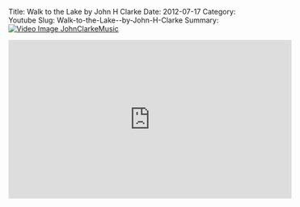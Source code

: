 Title: Walk to the Lake  by John H Clarke
Date: 2012-07-17
Category: Youtube
Slug: Walk-to-the-Lake--by-John-H-Clarke
Summary: <a href="/Walk-to-the-Lake--by-John-H-Clarke.html"><img src="https://i.ytimg.com/vi/k5uC6qGvIOQ/hqdefault.jpg" alt="Video Image JohnClarkeMusic"></a>

<iframe width="560" height="315" src="https://www.youtube.com/embed/k5uC6qGvIOQ" title="YouTube video player" frameborder="0" allow="accelerometer; autoplay; clipboard-write; encrypted-media; gyroscope; picture-in-picture" allowfullscreen></iframe>

